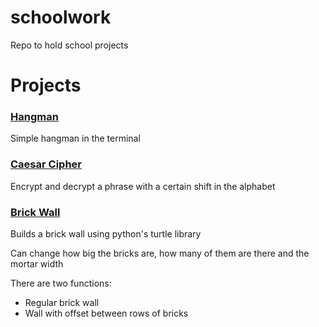# schoolwork
Repo to hold school projects

# Projects

### [Hangman](hangman.py) 
Simple hangman in the terminal

### [Caesar Cipher](caesar_cipher.py) 
Encrypt and decrypt a phrase with a certain shift in the alphabet

### [Brick Wall](brick_wall.py) 
Builds a brick wall using python's turtle library

Can change how big the bricks are, how many of them are there and the mortar width

There are two functions:
 - Regular brick wall
 - Wall with offset between rows of bricks
